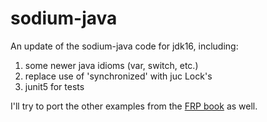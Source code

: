 # sodium-java

An update of the sodium-java code for jdk16, including:
  1. some newer java idioms (var, switch, etc.)
  2. replace use of 'synchronized' with juc Lock's
  3. junit5 for tests
  
I'll try to port the other examples from the [FRP book](https://www.manning.com/books/functional-reactive-programming) as well.
